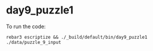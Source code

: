 day9_puzzle1
=====
To run the code:
```
rebar3 escriptize && ./_build/default/bin/day9_puzzle1 ./data/puzzle_9_input
```
